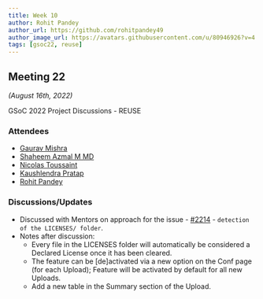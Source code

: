 ```yaml
---
title: Week 10
author: Rohit Pandey
author_url: https://github.com/rohitpandey49
author_image_url: https://avatars.githubusercontent.com/u/80946926?v=4
tags: [gsoc22, reuse]
---
```


<!--
SPDX-License-Identifier: CC-BY-SA-4.0

SPDX-FileCopyrightText: 2022 Rohit Pandey <rohit.pandey4900@gmail.com>
-->

## Meeting 22
*(August 16th, 2022)*

GSoC 2022 Project Discussions - REUSE

### Attendees

- [Gaurav Mishra](https://github.com/GMishx)
- [Shaheem Azmal M MD](https://github.com/shaheemazmalmmd)
- [Nicolas Toussaint](https://github.com/NicolasToussaint)
- [Kaushlendra Pratap](https://github.com/Kaushl2208)
- [Rohit Pandey](https://github.com/rohitpandey49)

### Discussions/Updates

- Discussed with Mentors on approach for the issue - [#2214](https://github.com/fossology/fossology/issues/2214) - `detection of the LICENSES/ folder`.
- Notes after discussion:
    - Every file in the LICENSES folder will automatically be considered a Declared License once it has been cleared.
    - The feature can be [de]activated via a new option on the Conf page (for each Upload); Feature will be activated by default for all new Uploads.
    - Add a new table in the Summary section of the Upload.
